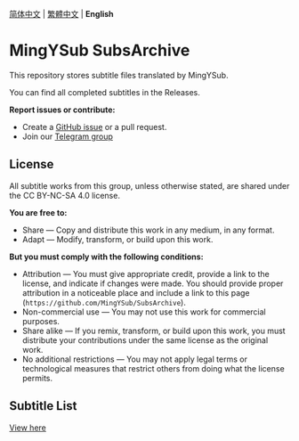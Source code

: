 [简体中文](README.md) | [繁體中文](README_zh-TW.md) | **English**

# MingYSub SubsArchive

This repository stores subtitle files translated by MingYSub.

You can find all completed subtitles in the Releases.

**Report issues or contribute:**

- Create a [GitHub issue](https://github.com/MingYSub/SubsArchive/issues) or a pull request.
- Join our [Telegram group](https://t.me/MingYSub)

## License
All subtitle works from this group, unless otherwise stated, are shared under the CC BY-NC-SA 4.0 license.

**You are free to:**

- Share — Copy and distribute this work in any medium, in any format.
- Adapt — Modify, transform, or build upon this work.

**But you must comply with the following conditions:**

- Attribution — You must give appropriate credit, provide a link to the license, and indicate if changes were made. You should provide proper attribution in a noticeable place and include a link to this page (`https://github.com/MingYSub/SubsArchive`).
- Non-commercial use — You may not use this work for commercial purposes.
- Share alike — If you remix, transform, or build upon this work, you must distribute your contributions under the same license as the original work.
- No additional restrictions — You may not apply legal terms or technological measures that restrict others from doing what the license permits.


## Subtitle List

[View here](https://github.com/users/MingYSub/projects/1)
